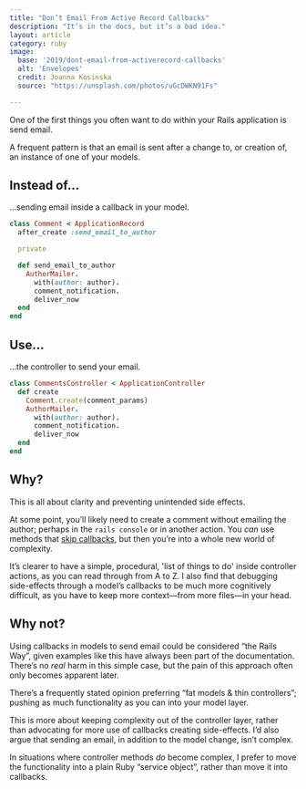 ```yaml
---
title: "Don’t Email From Active Record Callbacks"
description: "It’s in the docs, but it’s a bad idea."
layout: article
category: ruby
image:
  base: '2019/dont-email-from-activerecord-callbacks'
  alt: 'Envelopes'
  credit: Joanna Kosinska
  source: "https://unsplash.com/photos/uGcDWKN91Fs"

---
```


One of the first things you often want to do within your Rails application is send email.

A frequent pattern is that an email is sent after a change to, or creation of, an instance of one of your models.


## Instead of…

…sending email inside a callback in your model.

```ruby
class Comment < ApplicationRecord
  after_create :send_email_to_author

  private

  def send_email_to_author
    AuthorMailer.
      with(author: author).
      comment_notification.
      deliver_now
  end
end
```


## Use…

…the controller to send your email.

```ruby
class CommentsController < ApplicationController
  def create
    Comment.create(comment_params)
    AuthorMailer.
      with(author: author).
      comment_notification.
      deliver_now
  end
end
```


## Why?

This is all about clarity and preventing unintended side effects.

At some point, you’ll likely need to create a comment without emailing the author; perhaps in the `rails console` or in another action. You _can_ use methods that [skip callbacks](https://guides.rubyonrails.org/active_record_callbacks.html#skipping-callbacks), but then you’re into a whole new world of complexity.

It’s clearer to have a simple, procedural, 'list of things to do' inside controller actions, as you can read through from A to Z. I also find that debugging side-effects through a model’s callbacks to be much more cognitively difficult, as you have to keep more context—from more files—in your head.


## Why not?

Using callbacks in models to send email could be considered “the Rails Way”, given examples like this have always been part of the documentation. There’s no _real_ harm in this simple case, but the pain of this approach often only becomes apparent later.

There’s a frequently stated opinion preferring “fat models & thin controllers”; pushing as much functionality as you can into your model layer.

This is more about keeping complexity out of the controller layer, rather than advocating for more use of callbacks creating side-effects. I’d also argue that sending an email, in addition to the model change, isn’t complex.

In situations where controller methods _do_ become complex, I prefer to move the functionality into a plain Ruby “service object”, rather than move it into callbacks.
